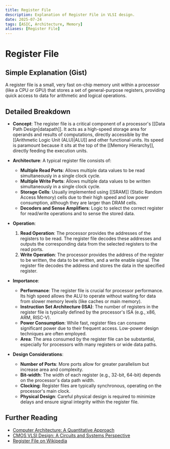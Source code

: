 ```yaml
---
title: Register File
description: Explanation of Register File in VLSI design.
date: 2025-07-24
tags: [ASIC, Architecture, Memory]
aliases: [Register File]
---
```


# Register File

## Simple Explanation (Gist)
A register file is a small, very fast on-chip memory unit within a processor (like a CPU or GPU) that stores a set of general-purpose registers, providing quick access to data for arithmetic and logical operations.

## Detailed Breakdown

*   **Concept**: The register file is a critical component of a processor's [[Data Path Design|datapath]]. It acts as a high-speed storage area for operands and results of computations, directly accessible by the [[Arithmetic Logic Unit (ALU)|ALU]] and other functional units. Its speed is paramount because it sits at the top of the [[Memory Hierarchy]], directly feeding the execution units.

*   **Architecture**: A typical register file consists of:
    *   **Multiple Read Ports**: Allows multiple data values to be read simultaneously in a single clock cycle.
    *   **Multiple Write Ports**: Allows multiple data values to be written simultaneously in a single clock cycle.
    *   **Storage Cells**: Usually implemented using [[SRAM]] (Static Random Access Memory) cells due to their high speed and low power consumption, although they are larger than DRAM cells.
    *   **Decoders and Sense Amplifiers**: Logic to select the correct register for read/write operations and to sense the stored data.

*   **Operation**: 
    1.  **Read Operation**: The processor provides the addresses of the registers to be read. The register file decodes these addresses and outputs the corresponding data from the selected registers to the read ports.
    2.  **Write Operation**: The processor provides the address of the register to be written, the data to be written, and a write enable signal. The register file decodes the address and stores the data in the specified register.

*   **Importance**: 
    *   **Performance**: The register file is crucial for processor performance. Its high speed allows the ALU to operate without waiting for data from slower memory levels (like caches or main memory).
    *   **Instruction Set Architecture (ISA)**: The number of registers in the register file is typically defined by the processor's ISA (e.g., x86, ARM, RISC-V).
    *   **Power Consumption**: While fast, register files can consume significant power due to their frequent access. Low-power design techniques are often employed.
    *   **Area**: The area consumed by the register file can be substantial, especially for processors with many registers or wide data paths.

*   **Design Considerations**: 
    *   **Number of Ports**: More ports allow for greater parallelism but increase area and complexity.
    *   **Bit-width**: The width of each register (e.g., 32-bit, 64-bit) depends on the processor's data path width.
    *   **Clocking**: Register files are typically synchronous, operating on the processor's main clock.
    *   **Physical Design**: Careful physical design is required to minimize delays and ensure signal integrity within the register file.

## Further Reading

*   [Computer Architecture: A Quantitative Approach](https://www.amazon.com/Computer-Architecture-Quantitative-Approach-Morgan/dp/012383872X)
*   [CMOS VLSI Design: A Circuits and Systems Perspective](https://www.amazon.com/CMOS-VLSI-Design-Circuits-Perspective/dp/0321547748)
*   [Register File on Wikipedia](https://en.wikipedia.org/wiki/Register_file)